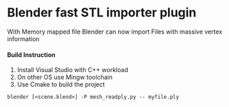 # Blender fast STL importer plugin
 
With Memory mapped file Blender can now import Files with massive vertex information

#### Build Instruction
1. Install Visual Studio with C++ workload 
2. On other OS use Mingw toolchain
3. Use Cmake to build the project
```
blender [<scene.blend>] -P mesh_readply.py -- myfile.ply
```
